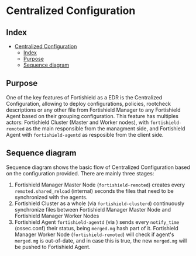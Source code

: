 <!---
Copyright (C) 2015, Fortishield Inc.
Created by Fortishield, Inc. <info@fortishield.github.io>.
This program is free software; you can redistribute it and/or modify it under the terms of GPLv2
-->

# Centralized Configuration
## Index
- [Centralized Configuration](#centralized-configuration)
  - [Index](#index)
  - [Purpose](#purpose)
  - [Sequence diagram](#sequence-diagram)

## Purpose

One of the key features of Fortishield as a EDR is the Centralized Configuration, allowing to deploy configurations, policies, rootcheck descriptions or any other file from Fortishield Manager to any Fortishield Agent based on their grouping configuration. This feature has multiples actors: Fortishield Cluster (Master and Worker nodes), with `fortishield-remoted` as the main responsible from the managment side, and Fortishield Agent with `fortishield-agentd` as resposible from the client side.


## Sequence diagram
Sequence diagram shows the basic flow of Centralized Configuration based on the configuration provided. There are mainly three stages:
1. Fortishield Manager Master Node (`fortishield-remoted`) creates every `remoted.shared_reload` (internal) seconds the files that need to be synchronized with the agents.
2. Fortishield Cluster as a whole (via `fortishield-clusterd`) continuously synchronize files between Fortishield Manager Master Node and Fortishield Manager Worker Nodes
3. Fortishield Agent `fortishield-agentd` (via ) sends every `notify_time` (ossec.conf) their status, being `merged.mg` hash part of it. Fortishield Manager Worker Node (`fortishield-remoted`) will check if agent's `merged.mg` is out-of-date, and in case this is true, the new `merged.mg` will be pushed to Fortishield Agent.
